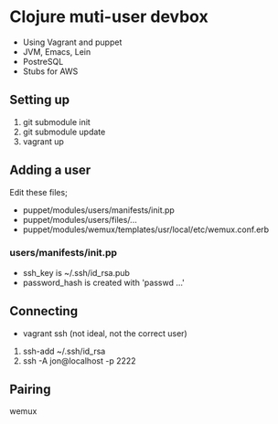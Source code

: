 # Clojure muti-user devbox

* Using Vagrant and puppet
* JVM, Emacs, Lein
* PostreSQL
* Stubs for AWS

## Setting up

1. git submodule init
2. git submodule update
3. vagrant up

## Adding a user

Edit these files;

* puppet/modules/users/manifests/init.pp
* puppet/modules/users/files/...
* puppet/modules/wemux/templates/usr/local/etc/wemux.conf.erb

### users/manifests/init.pp

* ssh_key is ~/.ssh/id_rsa.pub
* password_hash is created with 'passwd ...'

## Connecting

* vagrant ssh (not ideal, not the correct user)

1. ssh-add ~/.ssh/id_rsa
2. ssh -A jon@localhost -p 2222

## Pairing

wemux
